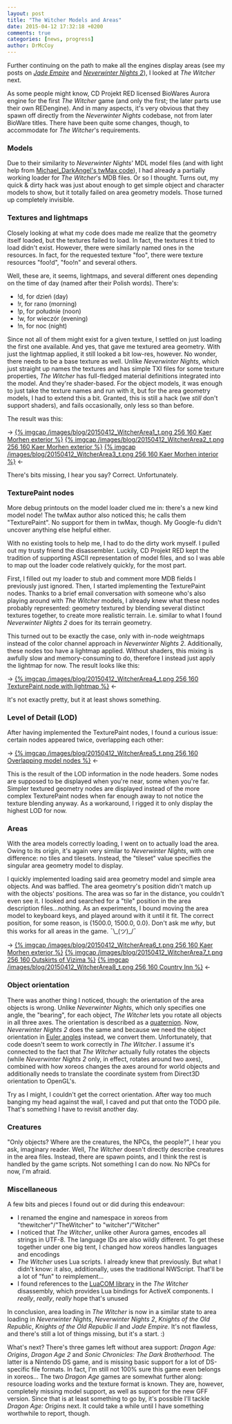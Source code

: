 ```yaml
---
layout: post
title: "The Witcher Models and Areas"
date: 2015-04-12 17:32:18 +0200
comments: true
categories: [news, progress]
author: DrMcCoy
---
```


Further continuing on the path to make all the engines display areas (see my posts on [*Jade Empire*](/blog/2015/02/15/jade-empire-models-and-areas/) and [*Neverwinter Nights 2*](/blog/2015/02/01/neverwinter-nights-2-areas/)), I looked at *The Witcher* next.

As some people might know, CD Projekt RED licensed BioWares Aurora engine for the first *The Witcher* game (and only the first; the later parts use their own REDengine). And in many aspects, it's very obvious that they spawn off directly from the *Neverwinter Nights* codebase, not from later BioWare titles. There have been quite some changes, though, to accommodate for *The Witcher*'s requirements.

### Models ###

Due to their similarity to *Neverwinter Nights*' MDL model files (and with light help from [Michael_DarkAngel's twMax code](http://www.tbotr.net/modules.php?mod=Downloads&op=download&sid=3&ssid=3&dlid=19)), I had already a partially working loader for *The Witcher*'s MDB files. Or so I thought. Turns out, my quick & dirty hack was just about enough to get simple object and character models to show, but it totally failed on area geometry models. Those turned up completely invisible.

### Textures and lightmaps ###

Closely looking at what my code does made me realize that the geometry itself loaded, but the textures failed to load. In fact, the textures it tried to load didn't exist. However, there were similarly named ones in the resources. In fact, for the requested texture "foo", there were texture resources "foo!d", "foo!n" and several others.

Well, these are, it seems, lightmaps, and several different ones depending on the time of day (named after their Polish words). There's:

- !d, for dzień (day)
- !r, for rano (morning)
- !p, for południe (noon)
- !w, for wieczór (evening)
- !n, for noc (night)

Since not all of them might exist for a given texture, I settled on just loading the first one available. And yes, that gave me textured area geometry. With just the lightmap applied, it still looked a bit low-res, however. No wonder, there needs to be a base texture as well. Unlike *Neverwinter Nights*, which just straight up names the textures and has simple TXI files for some texture properties, *The Witcher* has full-fledged material definitions integrated into the model. And they're shader-based. For the object models, it was enough to just take the texture names and run with it, but for the area geometry models, I had to extend this a bit. Granted, this is still a hack (we *still* don't support shaders), and fails occasionally, only less so than before.

The result was this:

-> [{% imgcap /images/blog/20150412_WitcherArea1_t.png 256 160 Kaer Morhen exterior %}](/images/blog/20150412_WitcherArea1.png) [{% imgcap /images/blog/20150412_WitcherArea2_t.png 256 160 Kaer Morhen exterior %}](/images/blog/20150412_WitcherArea2.png) [{% imgcap /images/blog/20150412_WitcherArea3_t.png 256 160 Kaer Morhen interior %}](/images/blog/20150412_WitcherArea3.png) <-

There's bits missing, I hear you say? Correct. Unfortunately.

### TexturePaint nodes ###

More debug printouts on the model loader clued me in: there's a new kind model node! The twMax author also noticed this; he calls them "TexturePaint". No support for them in twMax, though. My Google-fu didn't uncover anything else helpful either.

With no existing tools to help me, I had to do the dirty work myself. I pulled out my trusty friend the disassembler. Luckily, CD Projekt RED kept the tradition of supporting ASCII representation of model files, and so I was able to map out the loader code relatively quickly, for the most part.

First, I filled out my loader to stub and comment more MDB fields I previously just ignored. Then, I started implementing the TexturePaint nodes. Thanks to a brief email conversation with someone who's also playing around with *The Witcher* models, I already knew what these nodes probably represented: geometry textured by blending several distinct textures together, to create more realistic terrain. I.e. similar to what I found *Neverwinter Nights 2* does for its terrain geometry.

This turned out to be exactly the case, only with in-node weightmaps instead of the color channel approach in *Neverwinter Nights 2*. Additionally, these nodes too have a lightmap applied. Without shaders, this mixing is awfully slow and memory-consuming to do, therefore I instead just apply the lightmap for now. The result looks like this:

-> [{% imgcap /images/blog/20150412_WitcherArea4_t.png 256 160 TexturePaint node with lightmap %}](/images/blog/20150412_WitcherArea4.png) <-

It's not exactly pretty, but it at least shows something.

### Level of Detail (LOD) ###

After having implemented the TexturePaint nodes, I found a curious issue: certain nodes appeared twice, overlapping each other:

-> [{% imgcap /images/blog/20150412_WitcherArea5_t.png 256 160 Overlapping model nodes %}](/images/blog/20150412_WitcherArea5.png) <-

This is the result of the LOD information in the node headers. Some nodes are supposed to be displayed when you're near, some when you're far. Simpler textured geometry nodes are displayed instead of the more complex TexturePaint nodes when far enough away to not notice the texture blending anyway. As a workaround, I rigged it to only display the highest LOD for now.

### Areas ###

With the area models correctly loading, I went on to actually load the area. Owing to its origin, it's again very similar to *Neverwinter Nights*, with one difference: no tiles and tilesets. Instead, the "tileset" value specifies the singular area geometry model to display.

I quickly implemented loading said area geometry model and simple area objects. And was baffled. The area geometry's position didn't match up with the objects' positions. The area was so far in the distance, you couldn't even see it. I looked and searched for a "tile" position in the area description files...nothing. As an experiments, I bound moving the area model to keyboard keys, and played around with it until it fit. The correct position, for some reason, is {1500.0, 1500.0, 0.0}. Don't ask me *why*, but this works for all areas in the game. ¯\\\_(ツ)\_/¯

-> [{% imgcap /images/blog/20150412_WitcherArea6_t.png 256 160 Kaer Morhen exterior %}](/images/blog/20150412_WitcherArea6.png) [{% imgcap /images/blog/20150412_WitcherArea7_t.png 256 160 Outskirts of Vizima %}](/images/blog/20150412_WitcherArea7.png) [{% imgcap /images/blog/20150412_WitcherArea8_t.png 256 160 Country Inn %}](/images/blog/20150412_WitcherArea8.png) <-

### Object orientation ###

There was another thing I noticed, though: the orientation of the area objects is wrong. Unlike *Neverwinter Nights*, which only specifies one angle, the "bearing", for each object, *The Witcher* lets you rotate all objects in all three axes. The orientation is described as a [quaternion](https://en.wikipedia.org/wiki/Quaternion). Now, *Neverwinter Nights 2* does the same and because we need the object orientation in [Euler angles](https://en.wikipedia.org/wiki/Euler_angles) instead, we convert them. Unfortunately, that code doesn't seem to work correctly in *The Witcher*. I assume it's connected to the fact that *The Witcher* actually fully rotates the objects (while *Neverwinter Nights 2* only, in effect, rotates around two axes), combined with how xoreos changes the axes around for world objects and additionally needs to translate the coordinate system from Direct3D orientation to OpenGL's.

Try as I might, I couldn't get the correct orientation. After way too much banging my head against the wall, I caved and put that onto the TODO pile. That's something I have to revisit another day.

### Creatures ###

"Only objects? Where are the creatures, the NPCs, the people?", I hear you ask, imaginary reader. Well, *The Witcher* doesn't directly describe creatures in the area files. Instead, there are spawn points, and I think the rest is handled by the game scripts. Not something I can do now. No NPCs for now, I'm afraid.

### Miscellaneous ###

A few bits and pieces I found out or did during this endeavour:

- I renamed the engine and namespace in xoreos from "thewitcher"/"TheWitcher" to "witcher"/"Witcher"
- I noticed that *The Witcher*, unlike other Aurora games, encodes all strings in UTF-8. The language IDs are also wildly different. To get these together under one big tent, I changed how xoreos handles languages and encodings
- *The Witcher* uses Lua scripts. I already knew that previously. But what I didn't know: it also, additionally, uses the traditional NWScript. That'll be a lot of "fun" to reimplement...
- I found references to the [LuaCOM library](http://luaforge.net/projects/luacom/) in the *The Witcher* disassembly, which provides Lua bindings for ActiveX components. I *really*, *really*, *really* hope that's unused

In conclusion, area loading in *The Witcher* is now in a similar state to area loading in *Neverwinter Nights*, *Neverwinter Nights 2*, *Knights of the Old Republic*, *Knights of the Old Republic II* and *Jade Empire*. It's not flawless, and there's still a lot of things missing, but it's a start. :)

What's next? There's three games left without area support: *Dragon Age: Origins*, *Dragon Age 2* and *Sonic Chronicles: The Dark Brotherhood*. The latter is a Nintendo DS game, and is missing basic support for a lot of DS-specific file formats. In fact, I'm still not 100% sure this game even belongs in xoreos... The two *Dragon Age* games are somewhat further along: resource loading works and the texture format is known. They are, however, completely missing model support, as well as support for the new GFF version. Since that is at least something to go by, it's possible I'll tackle *Dragon Age: Origins* next. It could take a while until I have something worthwhile to report, though.
